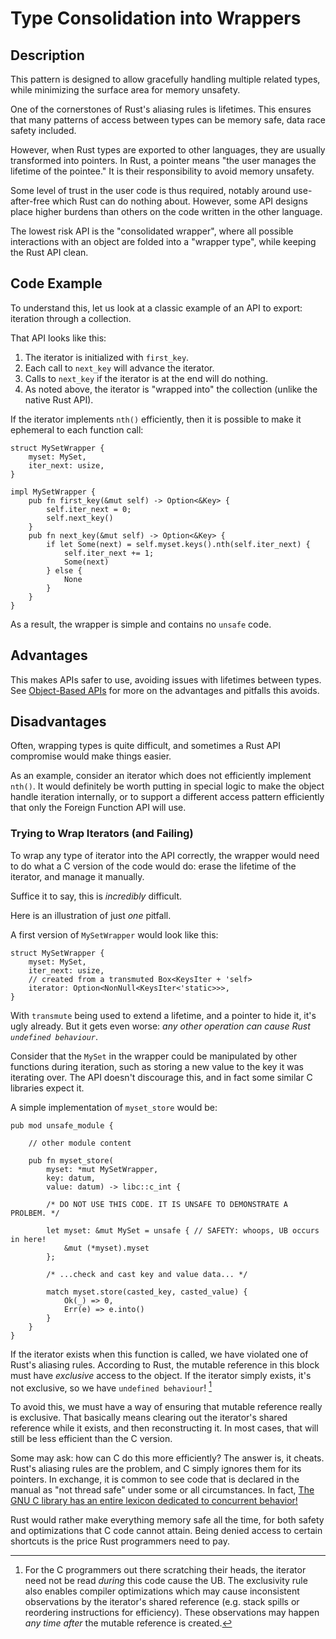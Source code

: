 # Type Consolidation into Wrappers

## Description

This pattern is designed to allow gracefully handling multiple related types, while minimizing the surface area for memory unsafety.

One of the cornerstones of Rust's aliasing rules is lifetimes.
This ensures that many patterns of access between types can be memory safe, data race safety included.

However, when Rust types are exported to other languages, they are usually transformed into pointers.
In Rust, a pointer means "the user manages the lifetime of the pointee." It is their responsibility to avoid memory unsafety.

Some level of trust in the user code is thus required, notably around use-after-free which Rust can do nothing about.
However, some API designs place higher burdens than others on the code written in the other language.

The lowest risk API is the "consolidated wrapper", where all possible interactions with an object
are folded into a "wrapper type", while keeping the Rust API clean.

## Code Example

To understand this, let us look at a classic example of an API to export: iteration through a collection.

That API looks like this:

1. The iterator is initialized with `first_key`.
2. Each call to `next_key` will advance the iterator.
3. Calls to `next_key` if the iterator is at the end will do nothing.
4. As noted above, the iterator is "wrapped into" the collection (unlike the native Rust API).

If the iterator implements `nth()` efficiently, then it is possible to make it ephemeral to each function call:

```rust,ignore
struct MySetWrapper {
    myset: MySet,
    iter_next: usize,
}

impl MySetWrapper {
    pub fn first_key(&mut self) -> Option<&Key> {
        self.iter_next = 0;
        self.next_key()
    }
    pub fn next_key(&mut self) -> Option<&Key> {
        if let Some(next) = self.myset.keys().nth(self.iter_next) {
            self.iter_next += 1;
            Some(next)
        } else {
            None
        }
    }
}
```

As a result, the wrapper is simple and contains no `unsafe` code.

## Advantages

This makes APIs safer to use, avoiding issues with lifetimes between types.
See [Object-Based APIs](./ffi-export.md) for more on the advantages and pitfalls this avoids.

## Disadvantages

Often, wrapping types is quite difficult, and sometimes a Rust API compromise would make things easier.

As an example, consider an iterator which does not efficiently implement `nth()`.
It would definitely be worth putting in special logic to make the object handle iteration internally,
or to support a different access pattern efficiently that only the Foreign Function API will use.

### Trying to Wrap Iterators (and Failing)

To wrap any type of iterator into the API correctly, the wrapper would need to do what a C version of
the code would do: erase the lifetime of the iterator, and manage it manually.

Suffice it to say, this is *incredibly* difficult.

Here is an illustration of just *one* pitfall.

A first version of `MySetWrapper` would look like this:

```rust,ignore
struct MySetWrapper {
    myset: MySet,
    iter_next: usize,
    // created from a transmuted Box<KeysIter + 'self>
    iterator: Option<NonNull<KeysIter<'static>>>,
}
```

With `transmute` being used to extend a lifetime, and a pointer to hide it, it's ugly already.
But it gets even worse: *any other operation can cause Rust `undefined behaviour`*.

Consider that the `MySet` in the wrapper could be manipulated by other functions during iteration,
such as storing a new value to the key it was iterating over.
The API doesn't discourage this, and in fact some similar C libraries expect it.

A simple implementation of `myset_store` would be:

```rust,ignore
pub mod unsafe_module {

    // other module content

    pub fn myset_store(
        myset: *mut MySetWrapper,
        key: datum,
        value: datum) -> libc::c_int {

        /* DO NOT USE THIS CODE. IT IS UNSAFE TO DEMONSTRATE A PROLBEM. */

        let myset: &mut MySet = unsafe { // SAFETY: whoops, UB occurs in here!
            &mut (*myset).myset
        };

        /* ...check and cast key and value data... */

        match myset.store(casted_key, casted_value) {
            Ok(_) => 0,
            Err(e) => e.into()
        }
    }
}
```

If the iterator exists when this function is called, we have violated one of Rust's aliasing rules.
According to Rust, the mutable reference in this block must have *exclusive* access to the object.
If the iterator simply exists, it's not exclusive, so we have `undefined behaviour`! [^1]

To avoid this, we must have a way of ensuring that mutable reference really is exclusive.
That basically means clearing out the iterator's shared reference while it exists, and then reconstructing it.
In most cases, that will still be less efficient than the C version.

Some may ask: how can C do this more efficiently?
The answer is, it cheats. Rust's aliasing rules are the problem, and C simply ignores them for its pointers.
In exchange, it is common to see code that is declared in the manual as "not thread safe" under some or all circumstances.
In fact, [The GNU C library has an entire lexicon dedicated to concurrent behavior!](https://manpages.debian.org/buster/manpages/attributes.7.en.html)

Rust would rather make everything memory safe all the time, for both safety and optimizations that C code cannot attain.
Being denied access to certain shortcuts is the price Rust programmers need to pay.

[^1]: For the C programmers out there scratching their heads, the iterator need not be read *during* this code cause the UB.
  The exclusivity rule also enables compiler optimizations which may cause inconsistent observations by the iterator's
  shared reference (e.g. stack spills or reordering instructions for efficiency).
  These observations may happen *any time after* the mutable reference is created.
